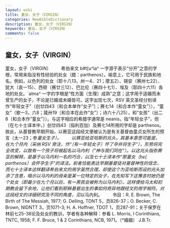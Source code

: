 ```yaml
---
layout: wiki
title: 童女，女子（VIRGIN）
categories: NewBibleDictionary
description: 童女，女子（VIRGIN）
keywords: 童女，女子（VIRGIN）
comments: false
---
```


## 童女，女子（VIRGIN）



童女，女子（VIRGIN）
　　希伯来文 b#t[u^la^ 一字源于表示“分开”之意的字根，常用来指没有性经验的处女（腊：parthenos）。喻意上，它可用于民族和地名，例如，以色列的处女（耶十八13，卅一4、21；摩五2）、锡安（赛卅七22）、犹大（哀一15）、西顿（赛廿三12）、巴比伦（赛四十七1）、埃及（耶四十六11）各地的处女。`alma^ 一字的字根是“性方面〔生理〕成熟”之意；这字用于适婚而未曾生产的女子，不论是已婚或未婚皆可。这字出现七次，RSV 英文圣经分别译作“年轻女子”（创廿四43〔和合本单作“女子”〕；赛七14〔和合本作“童女”〕），“童女”（歌一3，六8；箴卅19〔和合本在此作“女”〕；诗六十八25），和“女孩”（出二8〔和合本作“童女”〕）。与这字相应的希腊字通常是 neanis，指“年轻女子”，但〔在七十士译本中，〕创廿四43（指利百加）及赛七14所用的字却是 parthenos。故此，从基督教早期开始，以赛亚这段经文便被认为是有关基督由童贞女所生的预言（太一23；参*童女生子）。
　　以赛亚给亚哈斯的兆头，其基本意思可能是，在九个月内（采纳 RSV 旁注，作“〔有一年轻女子〕怀了孕并将生子”），形势将完全改变，以致有一个孩子将被起名以马内利（“神与我们同在”）。以这兆头指弥赛亚的解释，是基于以马内利一名的巧合，以及七十士译本作“那童女（he{ parthenos）会怀孕生子”的译法。前者恰能表达早期基督徒对基督神性的信念，而七十士译本这样翻译希伯来文的用字虽然合理，却使这个为亚哈斯而设的兆头加添了含意，暗示以马内利的母亲是某一位特定的女子，在先知写下这豫言时她仍是个处女（即最少在九个月以后，有一男孩会被称为以马内利）。这样便给马太和初期教会留下余地，让他们看到耶稣基督出生的事如何奇异地跟经文的用字相符。对这段经文的详细研究及不同的角度，见*以马内利。
　　书目：R. E. Brown, The Birth of The Messiah, 1977; G.
Delling, TDNT 5，页826-37；O. Becker, C. Brown, NIDNTT 3，页1071-3; H. A. Hoffner, TDOT 1，页287-91；关于保罗在林前七25-38论及处女的教训，学者有各种解释：参看 L. Morris, I Corinthians, TNTC, 1958; F. F. Bruce, 1
& 2 Corinthians, NCB, 1971。（*婚姻）
J.B.Tr.





